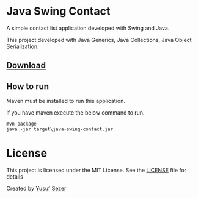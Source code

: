# Java Swing Contact

A simple contact list application developed with Swing and Java.

This project developed with Java Generics, Java Collections, Java Object Serialization.

## [Download](https://github.com/yusufsefasezer/java-swing-contact/archive/master.zip)

## How to run

Maven must be installed to run this application.

If you have maven execute the below command to run.

```
mvn package
java -jar target\java-swing-contact.jar
```

# License
This project is licensed under the MIT License. See the [LICENSE](LICENSE) file for details

Created by [Yusuf Sezer](http://www.yusufsezer.com)
